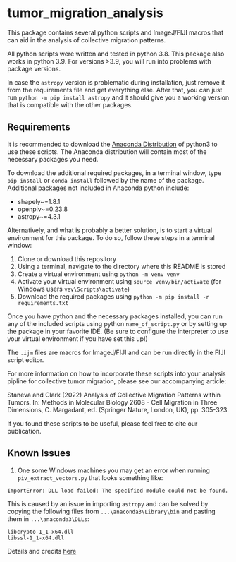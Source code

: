 # tumor_migration_analysis

This package contains several python scripts and ImageJ/FIJI macros
that can aid in the analysis of collective migration patterns.

All python scripts were written and tested in python 3.8.
This package also works in python 3.9.
For versions >3.9, you will run into problems with package versions.

In case the `astropy` version is problematic during installation, just remove it from the requirements file and get everything else.
After that, you can just run `python -m pip install astropy` and it should give you a working version that is compatible with the other packages.

## Requirements

It is recommended to download the [Anaconda Distribution](https://www.anaconda.com/products/individual) of python3 to use these scripts.
The Anaconda distribution will contain most of the necessary packages you need.

To download the additional required packages, in a terminal window, type `pip install` or `conda install` followed by the name of the package.
Additional packages not included in Anaconda python include:

- shapely~=1.8.1
- openpiv~=0.23.8
- astropy~=4.3.1

Alternatively, and what is probably a better solution, is to start a virtual environment for this package. To do so, follow these steps in a terminal window:

1. Clone or download this repository
2. Using a terminal, navigate to the directory where this README is stored
3. Create a virtual environment using `python -m venv venv`
4. Activate your virtual environment using `source venv/bin/activate` (for Windows users `vev\Scripts\activate`)
5. Download the required packages using `python -m pip install -r requirements.txt`

Once you have python and the necessary packages installed, you can run any of the included scripts using python `name_of_script.py`
or by setting up the package in your favorite IDE.
(Be sure to configure the interpreter to use your virtual environment if you have set this up!)

The ```.ijm``` files are macros for ImageJ/FIJI and can be run directly in the FIJI script editor.

For more information on how to incorporate these scripts into your analysis pipline for collective tumor migration, please see our accompanying article:

Staneva and Clark (2022) Analysis of Collective Migration Patterns within Tumors. In: Methods in Molecular Biology 2608 - Cell Migration in Three Dimensions, C. Margadant, ed. (Springer Nature, London, UK), pp. 305-323.

If you found these scripts to be useful, please feel free to cite our publication.

## Known Issues

1. One some Windows machines you may get an error when running `piv_extract_vectors.py` that looks something like:

```
ImportError: DLL load failed: The specified module could not be found.
```

This is caused by an issue in importing `astropy` and can be solved by copying the following files from `...\anaconda3\Library\bin` and pasting them in `...\anaconda3\DLLs`:

```
libcrypto-1_1-x64.dll
libssl-1_1-x64.dll 
```

Details and credits [here](https://stackoverflow.com/a/60342954/855617)
